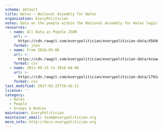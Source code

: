 ```yaml
---
schema: default
title: Wales — National Assembly for Wales
organization: EveryPolitician
notes: Data on the people within the National Assembly for Wales legislature of Wales.
resources:
  - name: All Data as Popolo JSON
    url: >-
      https://cdn.rawgit.com/everypolitician/everypolitician-data/d5848adb7c3aeb8d2c2fa8b8719728a37320eca0/data/Wales/Assembly/ep-popolo-v1.0.json
    format: json
  - name: From 2016-05-06
    url: >-
      https://cdn.rawgit.com/everypolitician/everypolitician-data/4ceae6458cde38eee13dec0b15b717d16348cc1b/data/Wales/Assembly/term-5.csv
    format: csv
  - name: 2011-09-15 to 2016-04-06
    url: >-
      https://cdn.rawgit.com/everypolitician/everypolitician-data/1791e1be633e7f915ab65fcce51bd55395c1114b/data/Wales/Assembly/term-4.csv
    format: csv
last_modified: 2017-03-23T10:42:21
license: ''
category:
  - Wales
  - People
  - Groups & Bodies
maintainer: EveryPolitician
maintainer_email: team@everypolitician.org
more_info: http://docs.everypolitician.org
---
```

